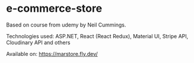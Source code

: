# e-commerce-store

Based on course from udemy by Neil Cummings.

Technologies used: 
ASP.NET,
React (React Redux),
Material UI,
Stripe API,
Cloudinary API
and others

Available on: https://marstore.fly.dev/ 

